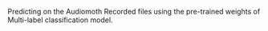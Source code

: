 Predicting on the Audiomoth Recorded files using the pre-trained weights of Multi-label classification model.
